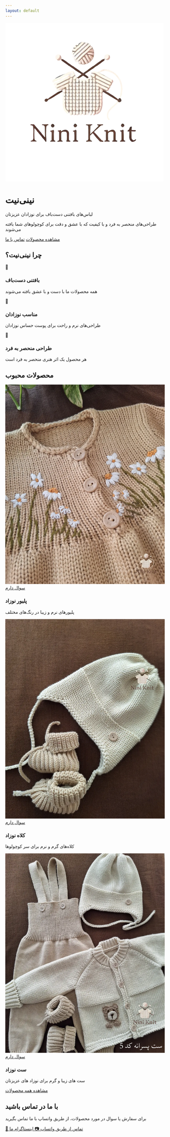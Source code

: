 ```yaml
---
layout: default
---
```


<div class="hero-section">
  <div class="hero-content">
    <img src="/logo.png" alt="نینی‌نیت" class="logo" loading="lazy" decoding="async">
    <h1 class="hero-title">نینی‌نیت</h1>
    <p class="hero-subtitle">لباس‌های بافتنی دست‌باف برای نوزادان عزیزتان</p>
    <p class="hero-description">طراحی‌های منحصر به فرد و با کیفیت که با عشق و دقت برای کوچولوهای شما بافته می‌شوند</p>
    <div class="hero-buttons">
      <a href="/products" class="btn btn-primary">مشاهده محصولات</a>
      <a href="https://wa.me/989171035286" class="btn btn-whatsapp" target="_blank">تماس با ما</a>
    </div>
  </div>
</div>

<div class="features-section">
  <div class="container">
    <h2>چرا نینی‌نیت؟</h2>
    <div class="features-grid">
      <div class="feature-card">
        <div class="feature-icon">🧶</div>
        <h3>بافتنی دست‌باف</h3>
        <p>همه محصولات ما با دست و با عشق بافته می‌شوند</p>
      </div>
      <div class="feature-card">
        <div class="feature-icon">👶</div>
        <h3>مناسب نوزادان</h3>
        <p>طراحی‌های نرم و راحت برای پوست حساس نوزادان</p>
      </div>
      <div class="feature-card">
        <div class="feature-icon">🎨</div>
        <h3>طراحی منحصر به فرد</h3>
        <p>هر محصول یک اثر هنری منحصر به فرد است</p>
      </div>
    </div>
  </div>
</div>

<div class="products-showcase">
  <div class="container">
    <h2>محصولات محبوب</h2>
    <div class="products-grid">
      <div class="product-card">
        <div class="product-image">
          <img src="/images/baby-sweater.webp" alt="پلیور نوزاد" loading="lazy" decoding="async" onerror="this.style.display='none'">
          <div class="product-overlay">
            <a href="https://wa.me/989171035286?text=سلام، در مورد پلیور نوزاد سوال دارم" class="btn btn-whatsapp">سوال دارم</a>
          </div>
        </div>
        <h3>پلیور نوزاد</h3>
        <p>پلیورهای نرم و زیبا در رنگ‌های مختلف</p>
      </div>
      <div class="product-card">
        <div class="product-image">
          <img src="/images/baby-hat.webp" alt="کلاه نوزاد" loading="lazy" decoding="async" onerror="this.style.display='none'">
          <div class="product-overlay">
            <a href="https://wa.me/989171035286?text=سلام، در مورد کلاه نوزاد سوال دارم" class="btn btn-whatsapp">سوال دارم</a>
          </div>
        </div>
        <h3>کلاه نوزاد</h3>
        <p>کلاه‌های گرم و نرم برای سر کوچولوها</p>
      </div>
      <div class="product-card">
        <div class="product-image">
          <img src="/images/baby-set.webp" alt="ست نوزاد" loading="lazy" decoding="async" onerror="this.style.display='none'">
          <div class="product-overlay">
            <a href="https://wa.me/989171035286?text=سلام، در مورد جوراب نوزاد سوال دارم" class="btn btn-whatsapp">سوال دارم</a>
          </div>
        </div>
        <h3>ست نوزاد</h3>
        <p>ست های زیبا و گرم برای نوزاد های عزیزتان</p>
      </div>
    </div>
    <div class="text-center">
      <a href="/products" class="btn btn-outline">مشاهده همه محصولات</a>
    </div>
  </div>
</div>

<div class="contact-section">
  <div class="container">
    <h2>با ما در تماس باشید</h2>
    <p>برای سفارش یا سوال در مورد محصولات، از طریق واتساپ با ما تماس بگیرید</p>
    <div class="contact-buttons">
      <a href="https://wa.me/989171035286" class="btn btn-whatsapp-large" target="_blank">
        <span class="whatsapp-icon">📱</span>
        تماس از طریق واتساپ
      </a>
      <a href="https://instagram.com/niniknit_azar" class="btn btn-instagram" target="_blank">
        <span class="instagram-icon">📷</span>
        اینستاگرام ما
      </a>
    </div>
  </div>
</div>
